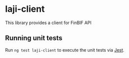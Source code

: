# laji-client

This library provides a client for FinBIF API

## Running unit tests

Run `ng test laji-client` to execute the unit tests via [Jest](https://jestjs.io).
